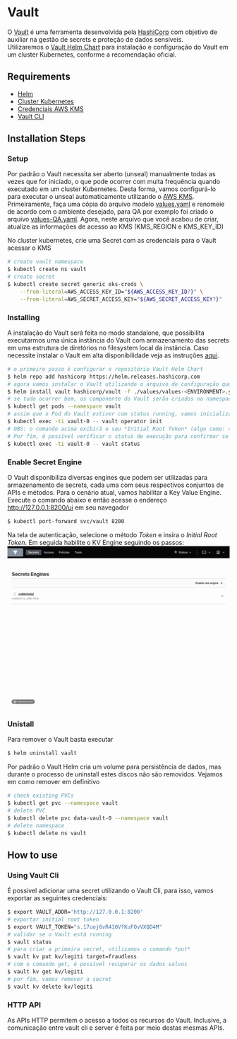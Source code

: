 # Vault

O [Vault](https://www.vaultproject.io/) é uma ferramenta desenvolvida pela [HashiCorp](https://www.hashicorp.com/) com objetivo de auxiliar na gestão de secrets e proteção de dados sensíveis.    
Utilizaremos o [Vault Helm Chart](https://github.com/hashicorp/vault-helm) para instalação e configuração do Vault em um cluster Kubernetes, conforme a recomendação oficial.   

## Requirements
- [Helm](https://helm.sh/docs/intro/install/)
- [Cluster Kubernetes](https://docs.aws.amazon.com/eks/latest/userguide/create-kubeconfig.html)
- [Credenciais AWS KMS](https://docs.aws.amazon.com/kms/latest/developerguide/overview.html)
- [Vault CLI](https://www.vaultproject.io/docs/install)

## Installation Steps
### Setup
Por padrão o Vault necessita ser aberto (unseal) manualmente todas as vezes que for iniciado, o que pode ocorrer com muita frequência quando executado em um cluster Kubernetes. Desta forma, vamos configurá-lo para executar o unseal automaticamente utilizando o [AWS KMS](https://aws.amazon.com/en/kms/).   
Primeiramente, faça uma cópia do arquivo modelo [values.yaml](values/values.yaml) e renomeie de acordo com o ambiente desejado, para QA por exemplo foi criado o arquivo [values-QA.yaml](values/values-QA.yaml). Agora, neste arquivo que você acabou de criar, atualize as informações de acesso ao KMS (KMS_REGION e KMS_KEY_ID)   

No cluster kubernetes, crie uma Secret com as credenciais para o Vault acessar o KMS   
```bash
# create vault namespace
$ kubectl create ns vault
# create secret
$ kubectl create secret generic eks-creds \
    --from-literal=AWS_ACCESS_KEY_ID="${AWS_ACCESS_KEY_ID?}" \
    --from-literal=AWS_SECRET_ACCESS_KEY="${AWS_SECRET_ACCESS_KEY?}"
```

### Installing
A instalação do Vault será feita no modo standalone, que possibilita executarmos uma única instância do Vault com armazenamento das secrets em uma estrutura de diretórios no filesystem local da instância. Caso necessite instalar o Vault em alta disponibilidade veja as instruções [aqui](https://www.vaultproject.io/docs/platform/k8s/helm/run#ha-mode).   

```bash
# o primeiro passo é configurar o repositório Vault Helm Chart
$ helm repo add hashicorp https://helm.releases.hashicorp.com
# agora vamos instalar o Vault utilizando o arquivo de configuração que acabamos de criar:
$ helm install vault hashicorp/vault -f ./values/values-<ENVIRONMENT>.yaml --namespace vault
# se tudo ocorrer bem, os componente do Vault serão criados no namespace vault, verifique os pods em execução:
$ kubectl get pods --namespace vault
# assim que o Pod do Vault estiver com status running, vamos inicializar o Vault
$ kubectl exec -ti vault-0 -- vault operator init
# OBS: o comando acima exibirá o seu *Initial Root Token* (algo como: s.LqIjL7WuWiy69mOiEizfmats), ele será necessário para acessar a interface gráfica
# Por fim, é possível verificar o status de execução para confirmar se o unseal foi executado com sucesso:
$ kubectl exec -ti vault-0 -- vault status
```
### Enable Secret Engine
O Vault disponibiliza diversas engines que podem ser utilizadas para armazenamento de secrets, cada uma com seus respectivos conjuntos de APIs e métodos. Para o cenário atual, vamos habilitar a Key Value Engine. Execute o comando abaixo e então acesse o endereço http://127.0.0.1:8200/ui em seu navegador
```bash
$ kubectl port-forward svc/vault 8200
```
Na tela de autenticação, selecione o método *Token* e insira o *Initial Root Token*. Em seguida habilite o KV Engine seguindo os passos:
![](../.img/kv-engine.gif)

### Unistall
Para remover o Vault basta executar 
```bash
$ helm uninstall vault
```
Por padrão o Vault Helm cria um volume para persistência de dados, mas durante o processo de uninstall estes discos não são removidos. Vejamos em como remover em definitivo
```bash
# check existing PVCs
$ kubectl get pvc --namespace vault
# delete PVC
$ kubectl delete pvc data-vault-0 --namespace vault
# delete namespace
$ kubectl delete ns vault
```

## How to use
### Using Vault Cli
É possível adicionar uma secret utilizando o Vault Cli, para isso, vamos exportar as seguintes credenciais:
```bash
$ export VAULT_ADDR='http://127.0.0.1:8200'
# exportar initial root token
$ export VAULT_TOKEN="s.17uoj6vR410VfKuFOvVXQD4M"
# validar se o Vault está running
$ vault status
# para criar a primeira secret, utilizamos o comando *put*
$ vault kv put kv/legiti target=fraudless
# com o comando get, é possível recuperar os dados salvos
$ vault kv get kv/legiti
# por fim, vamos remover a secret
$ vault kv delete kv/legiti
```
### HTTP API
As APIs HTTP permitem o acesso a todos os recursos do Vault. Inclusive, a comunicação entre vault cli e server é feita por meio destas mesmas APIs.
